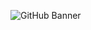 ![GitHub Banner](https://cdn.discordapp.com/attachments/1106143248075980843/1108031691626393801/dopemods.png)
